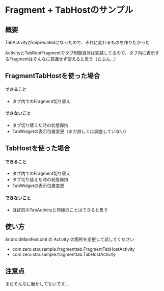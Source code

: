 # Fragment + TabHostのサンプル

## 概要

TabActivityがdeprecatedになったので、それに変わるものを作りたかった  

ActivityとTabRootFragmentでタブ制御自体は完結してるので、タブ内に表示するFragmentはそんなに意識せず使えると思う（たぶん…）


## FragmentTabHostを使った場合

#### できること

* タブ内でのFragment切り替え

#### できないこと
* タブ切り替えた時の状態保持
* TabWidgetの表示位置変更（まだ詳しくは調査していない）

## TabHostを使った場合

#### できること

* タブ内でのFragment切り替え
* タブ切り替えた時の状態保持
* TabWidgetの表示位置変更

#### できないこと

* ほぼ前のTabActivityと同様のことはできると思う


## 使い方
AndroidManifest.xml の Activity の箇所を変更して試してください

* com.zero.star.sample.fragmenttab.FragmentTabHostActivity
* com.zero.star.sample.fragmenttab.TabHostActivity

## 注意点
まだそんなに動かしてないです…